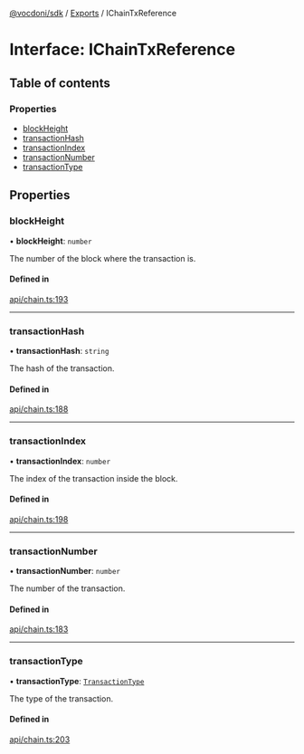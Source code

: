 [@vocdoni/sdk](/sdk) / [Exports](../modules.md) / IChainTxReference

# Interface: IChainTxReference

## Table of contents

### Properties

- [blockHeight](IChainTxReference.md#blockheight)
- [transactionHash](IChainTxReference.md#transactionhash)
- [transactionIndex](IChainTxReference.md#transactionindex)
- [transactionNumber](IChainTxReference.md#transactionnumber)
- [transactionType](IChainTxReference.md#transactiontype)

## Properties

### blockHeight

• **blockHeight**: `number`

The number of the block where the transaction is.

#### Defined in

[api/chain.ts:193](https://github.com/vocdoni/vocdoni-sdk/blob/2c8c18a/src/api/chain.ts#L193)

___

### transactionHash

• **transactionHash**: `string`

The hash of the transaction.

#### Defined in

[api/chain.ts:188](https://github.com/vocdoni/vocdoni-sdk/blob/2c8c18a/src/api/chain.ts#L188)

___

### transactionIndex

• **transactionIndex**: `number`

The index of the transaction inside the block.

#### Defined in

[api/chain.ts:198](https://github.com/vocdoni/vocdoni-sdk/blob/2c8c18a/src/api/chain.ts#L198)

___

### transactionNumber

• **transactionNumber**: `number`

The number of the transaction.

#### Defined in

[api/chain.ts:183](https://github.com/vocdoni/vocdoni-sdk/blob/2c8c18a/src/api/chain.ts#L183)

___

### transactionType

• **transactionType**: [`TransactionType`](../enums/TransactionType.md)

The type of the transaction.

#### Defined in

[api/chain.ts:203](https://github.com/vocdoni/vocdoni-sdk/blob/2c8c18a/src/api/chain.ts#L203)
